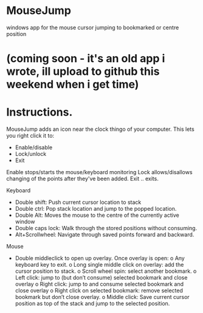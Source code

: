 # MouseJump
windows app for the mouse cursor jumping to bookmarked or centre position 

# (coming soon - it's an old app i wrote, ill upload to github  this weekend when i get time)

# Instructions.

MouseJump adds an icon near the clock thingo of your computer.
This lets you right click it to:
 - Enable/disable
 - Lock/unlock
 - Exit

Enable stops/starts the mouse/keyboard monitoring
Lock   allows/disallows changing of the points after they've been added.
Exit  .. exits.
                
Keyboard
-	Double shift: Push current cursor location to stack
-	Double ctrl: Pop stack location and jump to the popped location.
-	Double Alt: Moves the mouse to the centre of the currently active window
-	Double caps lock: Walk through the stored positions without consuming.
-	Alt+Scrollwheel: Navigate through saved points forward and backward.

Mouse
-	Double middleclick to open up overlay. Once overlay is open:
	o	Any keyboard key to exit.
	o	Long single middle click on overlay: add the cursor position to stack.
	o	Scroll wheel spin: select another bookmark.
	o	Left click: jump to (but don’t consume) selected bookmark and close overlay
	o	Right click: jump to and consume selected bookmark and close overlay
	o	Right click on selected bookmark: remove selected bookmark but don’t close  overlay.
	o	Middle click: Save current cursor  position as top of the stack and jump to the selected position. 

